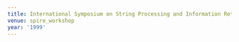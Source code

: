 ```yaml
---
title: International Symposium on String Processing and Information Retrieval (1999)
venue: spire_workshop
year: '1999'
---
```

